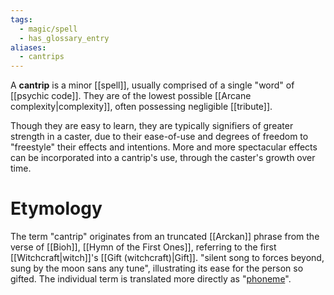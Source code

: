 ```yaml
---
tags:
  - magic/spell
  - has_glossary_entry
aliases:
  - cantrips
---
```


A **cantrip** is a minor [[spell]], usually comprised of a single "word" of [[psychic code]]. They are of the lowest possible [[Arcane complexity|complexity]], often possessing negligible [[tribute]]. 

Though they are easy to learn, they are typically signifiers of greater strength in a caster, due to their ease-of-use and degrees of freedom to "freestyle" their effects and intentions. More and more spectacular effects can be incorporated into a cantrip's use, through the caster's growth over time.

# Etymology
The term "cantrip" originates from an truncated [[Arckan]] phrase from the verse of [[Bioh]], [[Hymn of the First Ones]], referring to the first [[Witchcraft|witch]]'s [[Gift (witchcraft)|Gift]]. "silent song to forces beyond, sung by the moon sans any tune", illustrating its ease for the person so gifted. The individual term is translated more directly as "[phoneme](https://en.wikipedia.org/wiki/Phoneme)".